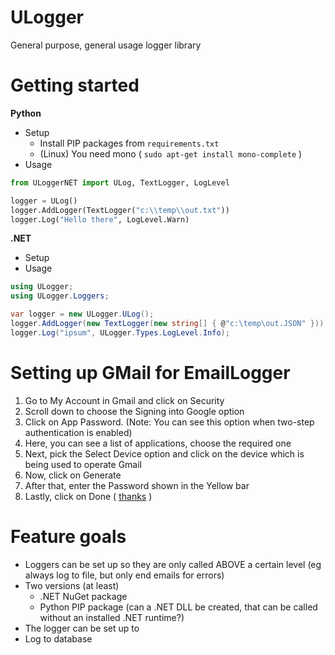 # ULogger
General purpose, general usage logger library

# Getting started
**Python**
- Setup
  - Install PIP packages from `requirements.txt`
  - (Linux) You need mono ( `sudo apt-get install mono-complete` )
- Usage
```python
from ULoggerNET import ULog, TextLogger, LogLevel

logger = ULog()
logger.AddLogger(TextLogger("c:\\temp\\out.txt"))
logger.Log("Hello there", LogLevel.Warn)
```

**.NET**
- Setup
- Usage
```csharp
using ULogger;
using ULogger.Loggers;

var logger = new ULogger.ULog();
logger.AddLogger(new TextLogger(new string[] { @"c:\temp\out.JSON" }));
logger.Log("ipsum", ULogger.Types.LogLevel.Info);
```

<!-- TOOD: dependency injection usage -->

# Setting up GMail for EmailLogger
1. Go to My Account in Gmail and click on Security
2. Scroll down to choose the Signing into Google option
3. Click on App Password. (Note: You can see this option when two-step authentication is enabled)
4. Here, you can see a list of applications, choose the required one
5. Next, pick the Select Device option and click on the device which is being used to operate Gmail
6. Now, click on Generate
7. After that, enter the Password shown in the Yellow bar
8. Lastly, click on Done
( [thanks](https://stackoverflow.com/a/73214197) )

# Feature goals
- Loggers can be set up so they are only called ABOVE a certain level (eg always log to file, but only end emails for errors)
- Two versions (at least)
  - .NET NuGet package
  - Python PIP package (can a .NET DLL be created, that can be called without an installed .NET runtime?)
 - The logger can be set up to
  - Log to database
